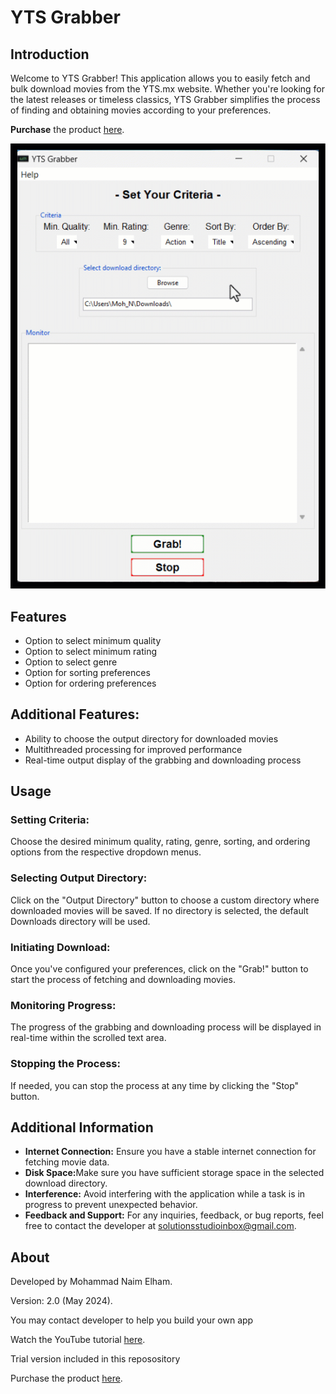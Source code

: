 <h1> YTS Grabber</h1>

<h2> Introduction </h2>

Welcome to YTS Grabber! This application allows you to easily fetch and bulk download movies from the YTS.mx website. Whether you're looking for the latest releases or timeless classics, YTS Grabber simplifies the process of finding and obtaining movies according to your preferences.
<p><strong>Purchase</strong> the product <a href="https://naimelham.gumroad.com/l/ytsgrabber">here</a>.</p>


![Alt Text](YTSGrabber.gif)


<h2> Features </h2>

<ul>
  <li>Option to select minimum quality</li>
  <li>Option to select minimum rating</li>
  <li>Option to select genre</li>
  <li>Option for sorting preferences</li>
  <li>Option for ordering preferences</li>
</ul>

<h2>Additional Features:</h2>
<ul>
  <li>Ability to choose the output directory for downloaded movies</li>
  <li>Multithreaded processing for improved performance</li>
  <li>Real-time output display of the grabbing and downloading process</li>
</ul>

<h2>Usage</h2>

<h3>Setting Criteria:</h3>
<p>Choose the desired minimum quality, rating, genre, sorting, and ordering options from the respective dropdown menus.</p>

<h3>Selecting Output Directory:</h3>
<p>Click on the "Output Directory" button to choose a custom directory where downloaded movies will be saved. If no directory is selected, the default Downloads directory will be used.</p>

<h3>Initiating Download:</h3>
<p>Once you've configured your preferences, click on the "Grab!" button to start the process of fetching and downloading movies.</p>

<h3>Monitoring Progress:</h3>
<p>The progress of the grabbing and downloading process will be displayed in real-time within the scrolled text area.</p>

<h3>Stopping the Process:</h3>
<p>If needed, you can stop the process at any time by clicking the "Stop" button.</p>

<h2>Additional Information</h2>
<ul>
  <li><strong>Internet Connection:</strong> Ensure you have a stable internet connection for fetching movie data.</li>
  <li><strong>Disk Space:</strong>Make sure you have sufficient storage space in the selected download directory.</li>
  <li><strong>Interference:</strong> Avoid interfering with the application while a task is in progress to prevent unexpected behavior.</li>
  <li><strong>Feedback and Support:</strong> For any inquiries, feedback, or bug reports, feel free to contact the developer at <a href="mailto:solutionsstudioinbox@gmail.com">solutionsstudioinbox@gmail.com</a>.</li>
</ul>

<h2>About</h2>
<p>Developed by Mohammad Naim Elham.</p>
<p>Version: 2.0 (May 2024).</p>
<p>You may contact developer to help you build your own app</p>


<p>Watch the YouTube tutorial <a href="https://youtu.be/TsZ38iuygDk">here</a>.</p>
<p>Trial version included in this reposository </p>

<p>Purchase the product <a href="https://naimelham.gumroad.com/l/ytsgrabber">here</a>.</p>

